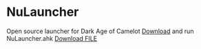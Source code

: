# NuLauncher
Open source launcher for Dark Age of Camelot
[Download](https://raw.githubusercontent.com/oli-lap/NuLauncher/main/NuLauncher.ahk) and run NuLauncher.ahk <a id="raw-url" href="https://raw.githubusercontent.com/oli-lap/NuLauncher/main/NuLauncher.ahk">Download FILE</a>